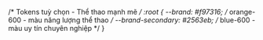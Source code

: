 
/* Tokens tuỳ chọn - Thể thao mạnh mẽ */
:root {
  --brand: #f97316; /* orange-600 - màu năng lượng thể thao */
  --brand-secondary: #2563eb; /* blue-600 - màu uy tín chuyên nghiệp */
}
